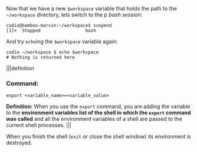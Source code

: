 Now that we have a new `$workspace` variable that holds the path to the `~/workspace` directory, lets switch to the p _bash session_: 

```
codio@bamboo-marvin:~/workspace$ suspend
[1]+  Stopped                 bash
```

And try `echo`ing the `$workspace` variable again:

```
codio ~/workspace $ echo $workspace
# Nothing is returned here
```

|||definition
### Command: 
```
export <variable_name>=<variable_value>
```
__Definition:__ When you use the `export` command, you are adding the variable to the __environment variables list of the shell in which the `export` command was called__ and all the environment variables of a shell are passed to the current shell processes.
|||

When you finish the shell (`exit` or close the shell window) its environment is destroyed.